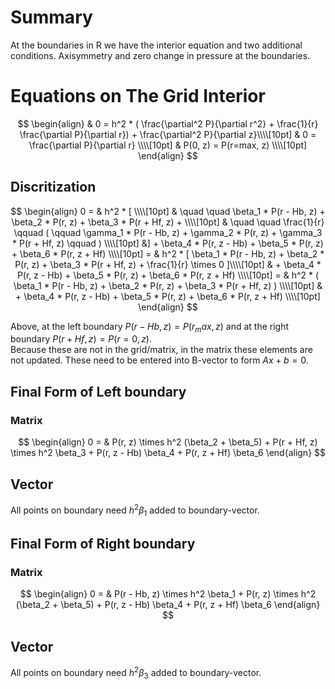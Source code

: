# Summary 

At the boundaries in R we have the interior equation and two additional conditions. Axisymmetry and zero change in pressure at the boundaries.

# Equations on The Grid Interior

$$
\begin{align}
& 0 = h^2 * ( \frac{\partial^2 P}{\partial r^2} + \frac{1}{r} \frac{\partial P}{\partial r}) + \frac{\partial^2 P}{\partial z}\\\\[10pt]
& 0 = \frac{\partial P}{\partial r} \\\\[10pt]
& P(0, z) = P(r=max, z) \\\\[10pt]
\end{align}
$$

## Discritization 

$$
\begin{align}
0 = & h^2 * [ \\\\[10pt]
& \quad \quad \beta_1 * P(r - Hb, z) +  \beta_2 * P(r, z) +  \beta_3 * P(r + Hf, z) + \\\\[10pt]
& \quad \quad \frac{1}{r} \qquad ( \qquad \gamma_1 * P(r - Hb, z) + \gamma_2 * P(r, z)  + \gamma_3 * P(r + Hf, z) \qquad ) \\\\[10pt]
&] + \beta_4 * P(r, z - Hb) +  \beta_5 * P(r, z) +  \beta_6 * P(r, z + Hf) \\\\[10pt]
= & h^2 * [ \beta_1 * P(r - Hb, z) +  \beta_2 * P(r, z) +  \beta_3 * P(r + Hf, z) + \frac{1}{r} \times 0 ]\\\\[10pt]
& + \beta_4 * P(r, z - Hb) +  \beta_5 * P(r, z) +  \beta_6 * P(r, z + Hf) \\\\[10pt]
= & h^2 * ( \beta_1 * P(r - Hb, z) +  \beta_2 * P(r, z) +  \beta_3 * P(r + Hf, z) ) \\\\[10pt]
& + \beta_4 * P(r, z - Hb) +  \beta_5 * P(r, z) +  \beta_6 * P(r, z + Hf) \\\\[10pt]
\end{align}
$$

Above, at the left boundary $P(r-Hb, z) = P(r_max, z)$ and at the right boundary $P(r + Hf, z) = P(r=0, z)$.  
Because these are not in the grid/matrix, in the matrix these elements are not updated. These need to be entered into B-vector to form $Ax+b=0$. 

## Final Form of Left boundary

### Matrix  

$$
\begin{align}
0 = & P(r, z) \times h^2 (\beta_2 + \beta_5) + 
P(r + Hf, z) \times h^2 \beta_3  + 
P(r, z - Hb) \beta_4 +
P(r, z + Hf) \beta_6
\end{align} 
$$


## Vector   

All points on boundary need $h^2 \beta_1$ added to boundary-vector.


## Final Form of Right boundary

### Matrix  

$$
\begin{align}
0 = & P(r - Hb, z) \times h^2 \beta_1 +
P(r, z) \times h^2 (\beta_2 + \beta_5) +
P(r, z - Hb) \beta_4 +
P(r, z + Hf) \beta_6
\end{align} 
$$


## Vector   

All points on boundary need $h^2 \beta_3$ added to boundary-vector.
